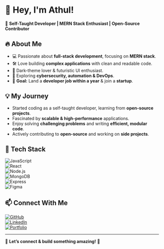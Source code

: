 # 👋 Hey, I'm Athul!  

🚀 **Self-Taught Developer | MERN Stack Enthusiast | Open-Source Contributor**  

## 🔥 About Me  
- 💻 Passionate about **full-stack development**, focusing on **MERN stack**.  
- 🛠 Love building **complex applications** with clean and readable code.  
- 🎨 Dark-theme lover & futuristic UI enthusiast.  
- 🌱 Exploring **cybersecurity, automation & DevOps**.  
- 🎯 **Goal:** Land a **developer job within a year** & join a **startup**.  

## 💡 My Journey  
- Started coding as a self-taught developer, learning from **open-source projects**.  
- Fascinated by **scalable & high-performance** applications.  
- Enjoy solving **challenging problems** and writing **efficient, modular code**.  
- Actively contributing to **open-source** and working on **side projects**.  

## 💼 Tech Stack  
![JavaScript](https://img.shields.io/badge/JavaScript-%23F7DF1E.svg?style=flat&logo=javascript&logoColor=black)  
![React](https://img.shields.io/badge/React-%2361DAFB.svg?style=flat&logo=react&logoColor=black)  
![Node.js](https://img.shields.io/badge/Node.js-%23339933.svg?style=flat&logo=node.js&logoColor=white)  
![MongoDB](https://img.shields.io/badge/MongoDB-%2347A248.svg?style=flat&logo=mongodb&logoColor=white)  
![Express](https://img.shields.io/badge/Express.js-%23000000.svg?style=flat&logo=express&logoColor=white)  
![Figma](https://img.shields.io/badge/Figma-%23F24E1E.svg?style=flat&logo=figma&logoColor=white)  

## 📫 Connect With Me  
[![GitHub](https://img.shields.io/badge/GitHub-100000?style=flat&logo=github&logoColor=white)](https://github.com/your-github-username)  
[![LinkedIn](https://img.shields.io/badge/LinkedIn-0A66C2?style=flat&logo=linkedin&logoColor=white)](https://linkedin.com/in/your-linkedin)  
[![Portfolio](https://img.shields.io/badge/Portfolio-%2312100E.svg?style=flat&logo=vercel&logoColor=white)](https://your-portfolio.com)  

---

💬 **Let’s connect & build something amazing!** 🚀  

